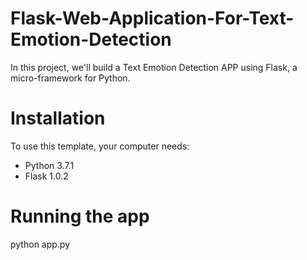 # Flask-Web-Application-For-Text-Emotion-Detection
In this project, we'll build a Text Emotion Detection APP using Flask, a micro-framework for Python.

# Installation
To use this template, your computer needs:

* Python 3.7.1
* Flask 1.0.2

# Running the app
python app.py
